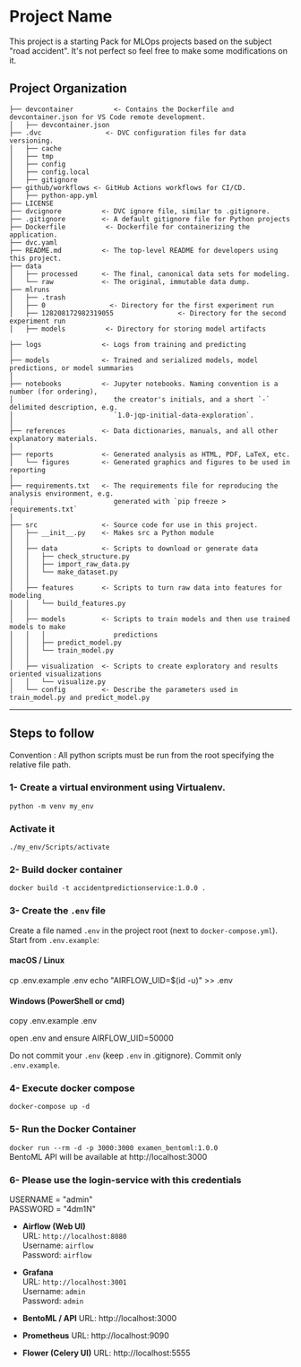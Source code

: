 Project Name
==============================

This project is a starting Pack for MLOps projects based on the subject "road accident". It's not perfect so feel free to make some modifications on it.

Project Organization
------------
    ├── devcontainer          <- Contains the Dockerfile and devcontainer.json for VS Code remote development.
    │   ├── devcontainer.json
    ├── .dvc                <- DVC configuration files for data versioning.
    │   ├── cache
    │   ├── tmp
    │   ├── config
    │   ├── config.local
    │   ├── gitignore
    ├── github/workflows <- GitHub Actions workflows for CI/CD.
    │   ├── python-app.yml 
    ├── LICENSE
    ├── dvcignore          <- DVC ignore file, similar to .gitignore.
    ├── .gitignore         <- A default gitignore file for Python projects
    ├── Dockerfile          <- Dockerfile for containerizing the application.
    ├── dvc.yaml 
    ├── README.md          <- The top-level README for developers using this project.
    ├── data
    │   ├── processed      <- The final, canonical data sets for modeling.
    │   └── raw            <- The original, immutable data dump.
    ├── mlruns
    │   ├── .trash
    │   ├── 0                <- Directory for the first experiment run
    │   ├── 128208172982319055                <- Directory for the second experiment run
    │   ├── models          <- Directory for storing model artifacts

    ├── logs               <- Logs from training and predicting
    │
    ├── models             <- Trained and serialized models, model predictions, or model summaries
    │
    ├── notebooks          <- Jupyter notebooks. Naming convention is a number (for ordering),
    │                         the creator's initials, and a short `-` delimited description, e.g.
    │                         `1.0-jqp-initial-data-exploration`.
    │
    ├── references         <- Data dictionaries, manuals, and all other explanatory materials.
    │
    ├── reports            <- Generated analysis as HTML, PDF, LaTeX, etc.
    │   └── figures        <- Generated graphics and figures to be used in reporting
    │
    ├── requirements.txt   <- The requirements file for reproducing the analysis environment, e.g.
    │                         generated with `pip freeze > requirements.txt`
    │
    ├── src                <- Source code for use in this project.
    │   ├── __init__.py    <- Makes src a Python module
    │   │
    │   ├── data           <- Scripts to download or generate data
    │   │   ├── check_structure.py    
    │   │   ├── import_raw_data.py 
    │   │   └── make_dataset.py
    │   │
    │   ├── features       <- Scripts to turn raw data into features for modeling
    │   │   └── build_features.py
    │   │
    │   ├── models         <- Scripts to train models and then use trained models to make
    │   │   │                 predictions
    │   │   ├── predict_model.py
    │   │   └── train_model.py
    │   │
    │   ├── visualization  <- Scripts to create exploratory and results oriented visualizations
    │   │   └── visualize.py
    │   └── config         <- Describe the parameters used in train_model.py and predict_model.py

---------

## Steps to follow

Convention : All python scripts must be run from the root specifying the relative file path.

### 1- Create a virtual environment using Virtualenv.

`python -m venv my_env`  
### Activate it

`./my_env/Scripts/activate`

### 2- Build docker container

`docker build -t accidentpredictionservice:1.0.0 .`

### 3- Create the `.env` file

Create a file named `.env` in the project root (next to `docker-compose.yml`).  
Start from `.env.example`:

#### macOS / Linux
cp .env.example .env
echo "AIRFLOW_UID=$(id -u)" >> .env

#### Windows (PowerShell or cmd)
copy .env.example .env

open .env and ensure AIRFLOW_UID=50000

Do not commit your `.env` (keep `.env` in .gitignore). Commit only `.env.example`.

### 4- Execute docker compose

`docker-compose up -d`

### 5- Run the Docker Container

`docker run --rm -d -p 3000:3000 examen_bentoml:1.0.0`  
BentoML API will be available at http://localhost:3000

### 6- Please use the login-service with this credentials

USERNAME = "admin"  
PASSWORD = "4dm1N"

- **Airflow (Web UI)**  
  URL: `http://localhost:8080`  
  Username: `airflow`  
  Password: `airflow`

- **Grafana**  
  URL: `http://localhost:3001`  
  Username: `admin`  
  Password: `admin`

- **BentoML / API**
  URL: http://localhost:3000
  
- **Prometheus**
  URL: http://localhost:9090

- **Flower (Celery UI)**
  URL: http://localhost:5555






